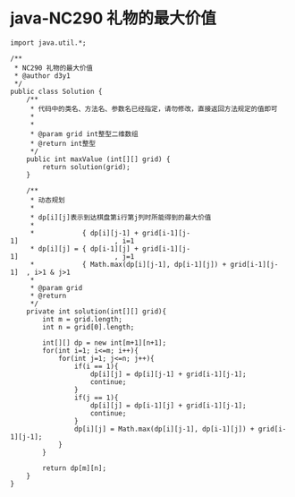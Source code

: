# java-NC290 礼物的最大价值


    import java.util.*;
    
    /**
     * NC290 礼物的最大价值
     * @author d3y1
     */
    public class Solution {
        /**
         * 代码中的类名、方法名、参数名已经指定，请勿修改，直接返回方法规定的值即可
         *
         *
         * @param grid int整型二维数组
         * @return int整型
         */
        public int maxValue (int[][] grid) {
            return solution(grid);
        }
    
        /**
         * 动态规划
         *
         * dp[i][j]表示到达棋盘第i行第j列时所能得到的最大价值
         * 
         *            { dp[i][j-1] + grid[i-1][j-1]                        , i=1
         * dp[i][j] = { dp[i-1][j] + grid[i-1][j-1]                        , j=1
         *            { Math.max(dp[i][j-1], dp[i-1][j]) + grid[i-1][j-1]  , i>1 & j>1
         *
         * @param grid
         * @return
         */
        private int solution(int[][] grid){
            int m = grid.length;
            int n = grid[0].length;
    
            int[][] dp = new int[m+1][n+1];
            for(int i=1; i<=m; i++){
                for(int j=1; j<=n; j++){
                    if(i == 1){
                        dp[i][j] = dp[i][j-1] + grid[i-1][j-1];
                        continue;
                    }
                    if(j == 1){
                        dp[i][j] = dp[i-1][j] + grid[i-1][j-1];
                        continue;
                    }
                    dp[i][j] = Math.max(dp[i][j-1], dp[i-1][j]) + grid[i-1][j-1];
                }
            }
    
            return dp[m][n];
        }
    }

  

